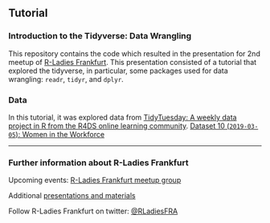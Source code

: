 ## Tutorial

### Introduction to the Tidyverse: Data Wrangling

This repository contains the code which resulted in the presentation for 2nd meetup of [R-Ladies Frankfurt](https://github.com/rladies/meetup-presentations_frankfurt). This presentation consisted of a tutorial that explored the tidyverse, in particular, some packages used for data wrangling: `readr`, `tidyr`, and `dplyr`.

### Data
In this tutorial, it was explored data from [TidyTuesday: A weekly data project in R from the R4DS online learning community](https://github.com/rfordatascience/tidytuesday).
[Dataset 10 (`2019-03-05`): Women in the Workforce](https://github.com/rfordatascience/tidytuesday/tree/master/data/2019/2019-03-05)

***

### Further information about R-Ladies Frankfurt
Upcoming events: [R-Ladies Frankfurt meetup group](https://www.meetup.com/rladies-frankfurt/)

Additional [presentations and materials](https://github.com/rladies/meetup-presentations_frankfurt)

Follow R-Ladies Frankfurt on twitter: [@RLadiesFRA](https://twitter.com/RLadiesFRA)
